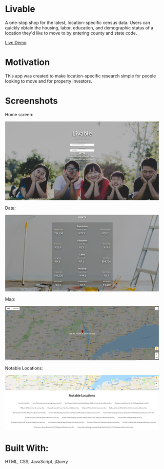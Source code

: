 # Livable

A one-stop shop for the latest, location-specific census data. Users can quickly obtain the housing, labor, education, and demographic status of a location they'd like to move to by entering county and state code. 

[Live Demo](https://jclk86.github.io/Livable/)

# Motivation

This app was created to make location-specific research simple for people looking to move and for property investors. 

# Screenshots

<p align="left">
  <p>Home screen:</p>
  <img src="screenshots/home-screen.jpg">
</p>

<p align="left">
  <p>Data:</p>
  <img src="screenshots/data1.jpg">
</p>

<p align="left">
  <p>Map:</p>
  <img src="screenshots/google-map.jpg">
</p>

<p align="left">
  <p>Notable Locations:</p>
  <img src="screenshots/notable-locations.jpg">
</p>

# Built With:
HTML, CSS, JavaScript, jQuery
